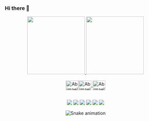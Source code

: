 ### Hi there 👋

<!--
**abimaelosilva/abimaelosilva** is a ✨ _special_ ✨ repository because its `README.md` (this file) appears on your GitHub profile.

Here are some ideas to get you started:

- 🔭 I’m currently working on ...
- 🌱 I’m currently learning ...
- 👯 I’m looking to collaborate on ...
- 🤔 I’m looking for help with ...
- 💬 Ask me about ...
- 📫 How to reach me: ...
- 😄 Pronouns: ...
- ⚡ Fun fact: ...
-->
<div align="center">
  <a href="https://github.com/abimaelosilva">
  <img height="180em" src="https://github-readme-stats.vercel.app/api?username=abimaelosilva&show_icons=true&theme=dark&include_all_commits=true&count_private=true"/>
  <img height="180em" src="https://github-readme-stats.vercel.app/api/top-langs/?username=abimaelosilva&layout=compact&langs_count=7&theme=dark"/>
</div>
  
<div align="center" style="display: inline_block"><br>
  <img align="center" alt="Abimael-JAVASCRIPT" height="30" width="40" src="https://cdn.jsdelivr.net/gh/devicons/devicon/icons/javascript/javascript-original.svg" /><img align="center" alt="Abimael-HTML" height="30" width="40" src="https://cdn.jsdelivr.net/gh/devicons/devicon/icons/html5/html5-original.svg" />       
  <img align="center" alt="Abimael-CSS" height="30" width="40" src="https://cdn.jsdelivr.net/gh/devicons/devicon/icons/css3/css3-original.svg" />
</div>
  
  ##

<div align="center">
  <a href="https://www.youtube.com/" target="_blank"><img src="https://img.shields.io/badge/YouTube-FF0000?style=for-the-badge&logo=youtube&logoColor=white" target="_blank"></a>
  <a href="https://instagram.com" target="_blank"><img src="https://img.shields.io/badge/-Instagram-%23E4405F?style=for-the-badge&logo=instagram&logoColor=white" target="_blank"></a>
 	<a href="https://abimaelosilva.hashnode.dev/" target="_blank"><img src="https://img.shields.io/badge/Hashnode-2962FF?style=for-the-badge&logo=hashnode&logoColor=white" target="_blank"></a>
 <a href="https://discord.gg" target="_blank"><img src="https://img.shields.io/badge/Discord-7289DA?style=for-the-badge&logo=discord&logoColor=white" target="_blank"></a> 
  <a href = "mailto:adosilva.senai@gmail.com"><img src="https://img.shields.io/badge/-Gmail-%23333?style=for-the-badge&logo=gmail&logoColor=white" target="_blank"></a>
  <a href="https://www.linkedin.com/in/AbimaelSilva" target="_blank"><img src="https://img.shields.io/badge/-LinkedIn-%230077B5?style=for-the-badge&logo=linkedin&logoColor=white" target="_blank"></a> 
  
  ![Snake animation](https://github.com/abimaelosilva/abimaelosilva/blob/output/github-contribution-grid-snake.svg)
  
</div>
